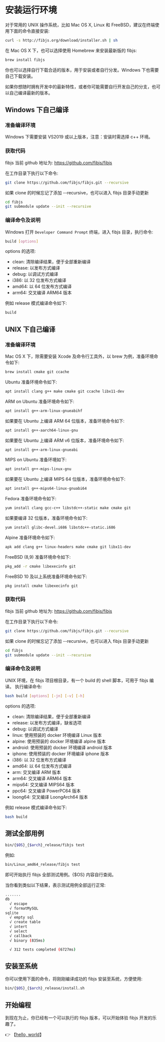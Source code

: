 # 安装运行环境
对于常用的 UNIX 操作系统，比如 Mac OS X, Linux 和 FreeBSD，建议在终端使用下面的命令直接安装:
```sh
curl -s http://fibjs.org/download/installer.sh | sh
```
在 Mac OS X 下，也可以选择使用 Homebrew 来安装最新版的 fibjs:
```sh
brew install fibjs
```
你也可以选择自行下载合适的版本，用于安装或者自行分发。Windows 下也需要自己下载安装。

如果你想随时拥有开发中的最新特性，或者你可能需要自行开发自己的分支，也可以自己编译最新的版本。

## Windows 下自己编译

### 准备编译环境
Windows 下需要安装 VS2019 或以上版本，注意：安装时需选择 c++ 环境。

### 获取代码
fibjs 当前 github 地址为: https://github.com/fibjs/fibjs

在工作目录下执行以下命令:
```sh
git clone https://github.com/fibjs/fibjs.git --recursive
```
如果 clone 的时候忘记了添加  --recursive，也可以进入 fibjs 目录手动更新
```sh
cd fibjs
git submodule update --init --recursive
```

### 编译命令及说明
Windows 打开 `Developer Command Prompt` 终端，进入 fibjs 目录，执行命令:
```sh
build [options]
```
options 的选项:
* clean: 清除编译结果，便于全部重新编译
* release: 以发布方式编译
* debug: 以调试方式编译
* i386: 以 32 位发布方式编译
* amd64: 以 64 位发布方式编译
* arm64: 交叉编译 ARM64 版本

例如 release 模式编译命令如下:
```sh
build
```

## UNIX 下自己编译

### 准备编译环境
Mac OS X 下，除需要安装 Xcode 及命令行工具外，以 brew 为例，准备环境命令如下:
```sh
brew install cmake git ccache
```
Ubuntu 准备环境命令如下:
```sh
apt install clang g++ make cmake git ccache libx11-dev
```
ARM on Ubuntu 准备环境命令如下:
```sh
apt install g++-arm-linux-gnueabihf
```
如果要在 Ubuntu 上编译 ARM 64 位版本，准备环境命令如下:
```sh
apt install g++-aarch64-linux-gnu
```
如果要在 Ubuntu 上编译 ARM v6 位版本，准备环境命令如下:
```sh
apt install g++-arm-linux-gnueabi
```
MIPS on Ubuntu 准备环境如下:
```sh
apt install g++-mips-linux-gnu
```
如果要在 Ubuntu 上编译 MIPS 64 位版本，准备环境命令如下:
```sh
apt install g++-mips64-linux-gnuabi64
```
Fedora 准备环境命令如下:
```sh
yum install clang gcc-c++ libstdc++-static make cmake git
```
如果要编译 32 位版本，准备环境命令如下:
```sh
yum install glibc-devel.i686 libstdc++-static.i686
```
Alpine 准备环境命令如下:
```sh
apk add clang g++ linux-headers make cmake git libx11-dev
```
FreeBSD (8,9) 准备环境命令如下:
```sh
pkg_add -r cmake libexecinfo git
```
FreeBSD 10 及以上系统准备环境命令如下:
```sh
pkg install cmake libexecinfo git
```

### 获取代码
fibjs 当前 github 地址为: https://github.com/fibjs/fibjs

在工作目录下执行以下命令:
```sh
git clone https://github.com/fibjs/fibjs.git --recursive
```
如果 clone 的时候忘记了添加  --recursive，也可以进入 fibjs 目录手动更新
```sh
cd fibjs
git submodule update --init --recursive
```

### 编译命令及说明
UNIX 环境，在 fibjs 项目根目录，有一个 build 的 shell 脚本，可用于 fibjs 编译。 执行编译命令:
```sh
bash build [options] [-jn] [-v] [-h]
```
options 的选项:
* clean: 清除编译结果，便于全部重新编译
* release: 以发布方式编译，缺省选项
* debug: 以调试方式编译
* linux: 使用预装的 docker 环境编译 Linux 版本
* alpine: 使用预装的 docker 环境编译 alpine 版本
* android: 使用预装的 docker 环境编译 android 版本
* iphone: 使用预装的 docker 环境编译 iphone 版本
* i386: 以 32 位发布方式编译
* amd64: 以 64 位发布方式编译
* arm: 交叉编译 ARM 版本
* arm64: 交叉编译 ARM64 版本
* mips64: 交叉编译 MIPS64 版本
* ppc64: 交叉编译 PowerPC64 版本
* loong64: 交叉编译 LoongArch64 版本

例如 release 模式编译命令如下:
```sh
bash build
```

## 测试全部用例
```sh
bin/{$OS}_{$arch}_release/fibjs test
```
例如:
```sh
bin/Linux_amd64_release/fibjs test
```
即可开始执行 fibjs 全部测试用例。{$OS} 内容自行查阅。

当你看到类似以下结果，表示测试用例全部运行正常:
```sh
.......
db
  √ escape
  √ formatMySQL
sqlite
  √ empty sql
  √ create table
  √ intert
  √ select
  √ callback
  √ binary (835ms)

  √ 312 tests completed (6727ms)
```

## 安装至系统
你可以使用下面的命令，将刚刚编译成功的 fibjs 安装至系统，方便使用:
```sh
bin/{$OS}_{$arch}_release/install.sh
```

## 开始编程
到现在为止，你已经有一个可以执行的 fibjs 版本，可以开始体验 fibjs 开发的乐趣了。

👉 【[hello, world](hello.md)】